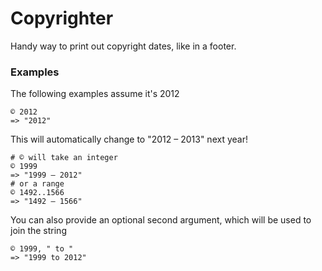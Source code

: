 # Copyrighter

Handy way to print out copyright dates, like in a footer.

### Examples

The following examples assume it's 2012

    © 2012
    => "2012"

This will automatically change to "2012 – 2013" next year!

    # © will take an integer
    © 1999
    => "1999 – 2012"
    # or a range
    © 1492..1566
    => "1492 – 1566"

You can also provide an optional second argument, which will be used to join the string

    © 1999, " to "
    => "1999 to 2012"